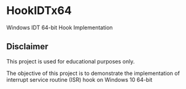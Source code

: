 # HookIDTx64
Windows IDT 64-bit Hook Implementation

## Disclaimer

This project is used for educational purposes only.

The objective of this project is to demonstrate the implementation of interrupt service routine (ISR)
hook on Windows 10 64-bit
